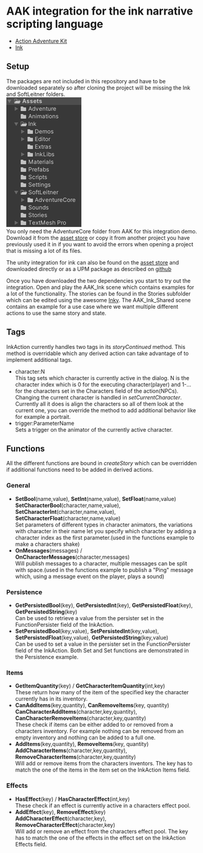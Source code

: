 # __AAK__ integration for the __ink__ narrative scripting language

- [Action Adventure Kit](https://adventure.softleitner.com/)  
- [Ink](https://www.inklestudios.com/ink/)

## Setup

The packages are not included in this repository and have to be downloaded separately so after cloning the project will be missing the Ink and SoftLeitner folders.  
![project structure](project.PNG)  
You only need the AdventureCore folder from AAK for this integration demo. Download it from the [asset store](https://assetstore.unity.com/packages/templates/systems/action-adventure-kit-217284) or copy it from another project you have previously used it in if you want to avoid the errors when opening a project that is missing a lot of its files. 

The unity integration for ink can also be found on the [asset store](https://assetstore.unity.com/packages/tools/integration/ink-unity-integration-60055) and downloaded directly or as a UPM package as described on [github](https://github.com/inkle/ink-unity-integration)

Once you have downloaded the two dependencies you start to try out the integration. Open and play the AAK_Ink scene which contains examples for a lot of the functionality. The stories can be found in the Stories subfolder which can be edited using the awesome [Inky](https://github.com/inkle/inky/releases/tag/0.13.0). The AAK_Ink_Shared scene contains an example for a use case where we want multiple different actions to use the same story and state.

## Tags

InkAction currently handles two tags in its *storyContinued* method. This method is overridable which any derived action can take advantage of to implement additional tags.

- character:N  
This tag sets which character is currently active in the dialog. N is the character index which is 0 for the executing character(player) and 1-... for the characters set in the Characters field of the action(NPCs). Changing the current character is handled in *setCurrentCharacter*. Currently all it does is align the characters so all of them look at the current one, you can override the method to add additional behavior like for example a portrait.
- trigger:ParameterName  
Sets a trigger on the animator of the currently active character.

## Functions

All the different functions are bound in *createStory* which can be overridden if additional functions need to be added in derived actions.

### General
- __SetBool__(name,value), __SetInt__(name,value), __SetFloat__(name,value)  
__SetCharacterBool__(character,name,value), __SetCharacterInt__(character,name,value), __SetCharacterFloat__(character,name,value)  
Set parameters of different types in character animators, the variations with character in their name let you specify which character by adding a character index as the first parameter.(used in the functions example to make a characters shake)
- __OnMessages__(messages) / __OnCharacterMessages__(character,messages)  
Will publish messages to a character, multiple messages can be split with space.(used in the functions example to publish a "Ping" message which, using a message event on the player, plays a sound)

### Persistence
- __GetPersistedBool__(key), __GetPersistedInt__(key), __GetPersistedFloat__(key), __GetPersistedString__(key)  
Can be used to retrieve a value from the persister set in the FunctionPersister field of the InkAction.
- __SetPersistedBool__(key,value), __SetPersistedInt__(key,value), __SetPersistedFloat__(key,value), __GetPersistedString__(key,value)  
Can be used to set a value in the persister set in the FunctionPersister field of the InkAction. Both Set and Set functions are demonstrated in the Persistence example.

### Items
- __GetItemQuantity__(key) /  __GetCharacterItemQuantity__(int,key)  
These return how many of the item of the specified key the character currently has in its inventory.
- __CanAddItems__(key,quantity), __CanRemoveItems__(key, quantity)  
__CanCharacterAddItems__(character,key,quantity), __CanCharacterRemoveItems__(character,key,quantity)  
These check if items can be either added to or removed from a characters inventory. For example nothing can be removed from an empty inventory and nothing can be added to a full one.
- __AddItems__(key,quantity), __RemoveItems__(key, quantity)  
__AddCharacterItems__(character,key,quantity), __RemoveCharacterItems__(character,key,quantity)  
Will add or remove items from the characters inventors. The key has to match the one of the items in the item set on the InkAction Items field.

### Effects
- __HasEffect__(key) /  __HasCharacterEffect__(int,key)  
These check if an effect is currently active in a characters effect pool.
- __AddEffect__(key), __RemoveEffect__(key)  
__AddCharacterEffect__(character,key), __RemoveCharacterEffect__(character,key)  
Will add or remove an effect from the characters effect pool. The key has to match the one of the effects in the effect set on the InkAction Effects field.
